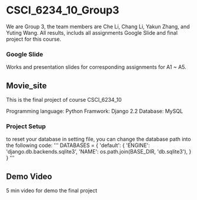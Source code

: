 # CSCI_6234_10_Group3

We are Group 3, the team members are Che Li, Chang Li, Yakun Zhang, and Yuting Wang.
All results, includs all assignments Google Slide and final project for this course.

### Google Slide
Works and presentation slides for corresponding assignments for A1 ~ A5.


## Movie_site

This is the final project of course CSCI_6234_10

Programming language: Python
Framwork: Django 2.2
Database: MySQL

### Project Setup

to reset your database in setting file, you can change the database path into the following code:
'''
DATABASES = {
    'default': {
        'ENGINE': 'django.db.backends.sqlite3',
        'NAME': os.path.join(BASE_DIR, 'db.sqlite3'),
    }
}
'''
## Demo Video

5 min video for demo the final project



